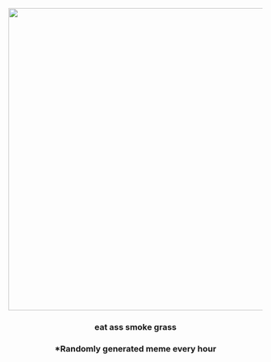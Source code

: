 <p align="center">
        <img src="https://i.redd.it/7he1pdybyvv91.jpg" width="600" height="600">
        </p>
        <h3 align="center">eat ass smoke grass</h3>
        <h3 align="center">*Randomly generated meme every hour</h3>
    